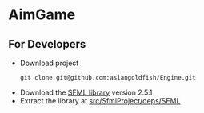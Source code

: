 # AimGame

## For Developers
- Download project
    ```
    git clone git@github.com:asiangoldfish/Engine.git
    ```
- Download the [SFML library](https://www.sfml-dev.org/download.php) version 2.5.1
- Extract the library at [src/SfmlProject/deps/SFML](./src/SfmlProject/deps/SFML)
